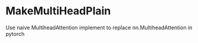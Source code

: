 # MakeMultiHeadPlain
Use naive MultiheadAttention implement to replace nn.MultiheadAttention in pytorch
